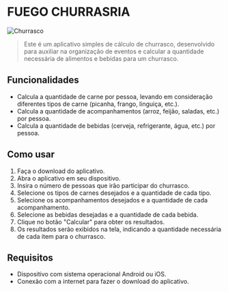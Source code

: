 # FUEGO CHURRASRIA

![Churrasco](https://exemplo.com/churrasco.jpg)

> Este é um aplicativo simples de cálculo de churrasco, desenvolvido para auxiliar na organização de eventos e calcular a quantidade necessária de alimentos e bebidas para um churrasco.

## Funcionalidades

- Calcula a quantidade de carne por pessoa, levando em consideração diferentes tipos de carne (picanha, frango, linguiça, etc.).
- Calcula a quantidade de acompanhamentos (arroz, feijão, saladas, etc.) por pessoa.
- Calcula a quantidade de bebidas (cerveja, refrigerante, água, etc.) por pessoa.

## Como usar

1. Faça o download do aplicativo.
2. Abra o aplicativo em seu dispositivo.
3. Insira o número de pessoas que irão participar do churrasco.
4. Selecione os tipos de carnes desejados e a quantidade de cada tipo.
5. Selecione os acompanhamentos desejados e a quantidade de cada acompanhamento.
6. Selecione as bebidas desejadas e a quantidade de cada bebida.
7. Clique no botão "Calcular" para obter os resultados.
8. Os resultados serão exibidos na tela, indicando a quantidade necessária de cada item para o churrasco.

## Requisitos

- Dispositivo com sistema operacional Android ou iOS.
- Conexão com a internet para fazer o download do aplicativo.
